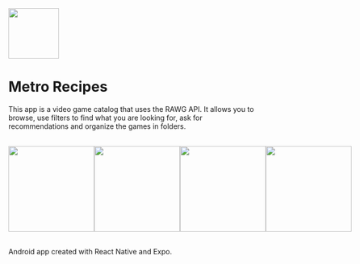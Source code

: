 
<img width="100px" src="https://user-images.githubusercontent.com/89971634/132138357-d95d9af6-f543-4964-bb78-56c6af1d08a8.png"/>


# Metro Recipes

This app is a video game catalog that uses the RAWG API. It allows you to browse, use filters to find what you are looking for, ask for recommendations and organize the games in folders.

<br/>

<div align="center" style="width: 100%">
  <div style="display: flex; align-items: flex-start; justify-content: space-between">
    <img width="170px" src="https://user-images.githubusercontent.com/89971634/220599725-b509ff04-c773-4dfb-b18e-b44ee7f4964a.gif"/>
    <img width="170px" src="https://user-images.githubusercontent.com/89971634/220597499-a0bc3a83-a647-4249-b331-d1bb12c9a2e2.gif"/>
    <img width="170px" src="https://user-images.githubusercontent.com/89971634/220598214-353e20ef-6141-4842-9745-83a57eafe2a5.gif"/>
    <img width="170px" src="https://user-images.githubusercontent.com/89971634/220599111-e344567a-b3e7-4148-890f-b4acb8e16776.gif"/>
  </div>
</div>

<br/>

Android app created with React Native and Expo.

